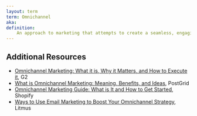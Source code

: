```yaml
---
layout: term
term: Omnichannel
aka:
definition:
    An approach to marketing that attempts to create a seamless, engaging experience across different marketing channels like email, SMS, social, TV, etc. Email marketers are increasingly being called on to better integrate email with other channels.
---
```


## Additional Resources

- [Omnichannel Marketing: What it is, Why it Matters, and How to Execute it](https://learn.g2.com/omnichannel-marketing), G2
- [What is Omnichannel Marketing: Meaning, Benefits, and Ideas](https://www.postgrid.com/what-is-omnichannel-marketing/), PostGrid
- [Omnichannel Marketing Guide: What is It and How to Get Started](https://www.shopify.com/enterprise/omnichannel-marketing), Shopify
- [Ways to Use Email Marketing to Boost Your Omnichannel Strategy](https://www.litmus.com/blog/email-marketing-to-boost-omnichannel-strategy/), Litmus